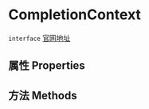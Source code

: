 # CompletionContext
`interface` [官网地址](https://microsoft.github.io/monaco-editor/docs.html#interfaces/languages.CompletionContext.html)
## 属性 Properties
## 方法 Methods

